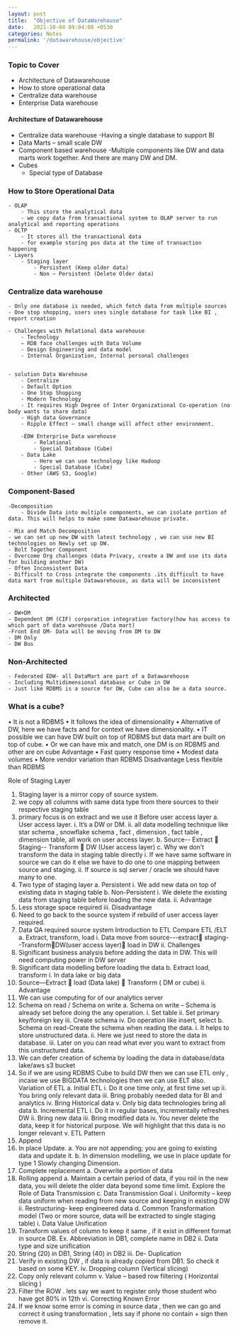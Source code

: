 ```yaml
---
layout: post
title:  "Objective of DataWarehouse"
date:   2021-10-04 09:04:08 +0530
categories: Notes
permalink: '/datawarehouse/objective'
---
```


### Topic to Cover
- Architecture of Datawarehouse
- How to store operational data
- Centralize data warehouse
- Enterprise Data warehouse

#### Architecture of Datawarehouse
- Centralize data warehouse
    -Having a single database to support BI 
- Data Marts
     – small scale DW
- Component based warehouse
    -Multiple components like DW and data marts work together. And there are many DW and DM.
- Cubes
    - Special type of Database

### How to Store Operational Data
    - OLAP
        - This store the analytical data
        - we copy data from transactional system to OLAP server to run analytical and reporting operations
    - OLTP
        - It stores all the transactional data
        - for example storing pos data at the time of transaction happening
    - Layers  
        - Staging layer  
            - Persistent (Keep older data)  
            - Non – Persistent (Delete Older data)  


### Centralize data warehouse
    - Only one database is needed, which fetch data from multiple sources
    - One stop shopping, users uses single database for task like BI , report creation 

    - Challenges with Relational data warehouse
        - Technology
        – RDB face challenges with Data Volume
        - Design Engineering and data model
        - Internal Organization, Internal personal challenges 


    - solution Data Warehouse
        - Centralize
        - Default Option 
        - One Stop Shopping
        - Modern Technology
        - It requires High Degree of Inter Organizational Co-operation (no body wants to share data)
        - High data Governance
        - Ripple Effect – small change will affect other environment.

        -EDW Enterprise Data warehouse
            - Relational
            - Special Database (Cube)
        - Data Lake
            - Here we can use technology like Hadoop
            - Special Database (Cube)
        - Other (AWS S3, Google)
### Component-Based 
    -Decomposition
        - Divide Data into multiple components, we can isolate portion of data. This will helps to make some Datawarehouse private.

    - Mix and Match Decomposition
    - we can set up new DW with latest technology , we can use new BI technologies on Newly set up DW.
    - Bolt Together Component
    - Overcome Org challenges (data Privacy, create a DW and use its data for building another DW)
    - Often Inconsistent Data
    - Difficult to Cross integrate the components .its difficult to have data mart from multiple Datawarehouse, as data will be inconsistent
###	Architected
    - DW+DM
    - Dependent DM (CIF) corporation integration factory(how has access to which part of data warehouse /Data mart)
    -Front End DM- Data will be moving from DM to DW
    - DM Only
    - DW Bus
###	Non-Architected
    - Federated EDW- all DataMart are part of a Datawarehouse
    - Including Multidimensional database or Cube in DW
    - Just like RDBMS is a source for DW, Cube can also be a data source.

### What is a cube?
•	It is not a RDBMS
•	It follows the idea of dimensionality
•	Alternative of DW, here we have facts and for context we have dimensionality.
•	IT possible we can have DW built on top of RDBMS but data mart are built on top of cube.
•	Or we can have mix and match, one DM is on RDBMS and other are on cube
Advantage 
•	Fast query response time
•	Modest data volumes
•	More vendor variation than RDBMS
Disadvantage
Less flexible than RDBMS

Role of Staging Layer
1.	Staging layer is a mirror copy of source system.
2.	we copy all columns with same data type from there sources to their respective staging table
3.	primary focus is on extract and we use it  Before user access layer
a.	User access layer. 
i.	It’s a DW or DM. 
ii.	all data modelling technique like star schema , snowflake schema , fact , dimension , fact table , dimension table, all work on user access layer.
b.	Source-- Extract  Staging-- Transform  DW (User access layer)
c.	Why we don’t transform the data in staging table directly
i.	If we have same software in source we can do it  else we have to do one to one mapping between source and staging.
ii.	If source is sql server / oracle we should have many to one.
4.	Two type of staging layer
a.	Persistent
i.	We add new data on top of existing data in staging table
b.	Non-Persistent
i.	We delete the existing data from staging table before loading the new data.
ii.	Advantage
1.	Less storage space required
iii.	Disadvantage
1.	Need to go back to the source system if rebuild of user access layer required.
2.	Data QA required source system 
Introduction to ETL
Compare ETL /ELT
a.	Extract, transform, load
i.	Data move from source---extract staging--TransformDW(user access layer) load in DW
ii.	Challenges
1.	Significant business analysis before adding the data in DW. This will need computing power in DW server
2.	Significant data modelling before loading the data
b.	Extract load, transform 
i.	In data lake  or big data
1.	Source—Extract  load (Data lake)  Transform ( DM or cube)
ii.	Advantage
1.	We can use computing for of our analytics server
2.	Schema on read / Schema on write
a.	Schema on write – Schema is already set before doing the any operation.
i.	Set table
ii.	Set primary key/foreign key
iii.	Create schema
iv.	Do operation like insert, select
b.	Schema on read-Create the schema when reading the data.
i.	It helps to store unstructured data.
ii.	Here we just need to store the data in database.
iii.	Later on you can read what ever you want to extract from this unstructured data.
3.	We can defer creation of schema by loading the data in database/data lake/aws s3 bucket
2.	So if we are using RDBMS Cube to build DW then we can use ETL only , incase we use BIGDATA technologies then we can use ELT also.
Variation of ETL
a.	 Initial ETL
i.	Do it one time only, at first time set up
ii.	You bring only relevant data 
iii.	Bring probably needed data for BI and analytics
iv.	Bring Historical data
v.	Only big data technologies bring all data
b.	Incremental ETL
i.	Do it in regular bases, incrementally refreshes DW
ii.	Bring new data
iii.	Bring modified data
iv.	You never delete the data, keep it for historical purpose. We will highlight that this data is no longer relevant 
v.	ETL Pattern
1.	Append
2.	In place Update. 
a.	You are not appending; you are going to existing data and update it.
b.	In dimension modelling, we use in place update for type 1 Slowly changing Dimension.
3.	Complete replacement
a.	Overwrite a portion of data
4.	Rolling append 
a.	Maintain a certain period of data, if you roil in the new data, you will delete the older data beyond some time limit.
Explore the Role of Data Transmission 
c.	Data Transmission Goal
i.	Uniformity – keep data uniform when reading from new source and keeping in existing DW
ii.	Restructuring- keep engineered data
d.	Common Transformation model (Two or more source, data will be extracted to single staging table)
i.	Data Value Unification 
1.	Transform values of column to keep it same , if it exist in different format in source DB. Ex. Abbreviation in DB1, complete name in DB2
ii.	Data type and size unification 
1.	String (20) in DB1, String (40) in DB2
iii.	De- Duplication 
1.	Verify in existing DW , if data is already copied from DB1. So check it based on some KEY.
iv.	Dropping column (Vertical slicing)
1.	Copy only relevant column
v.	Value – based row filtering ( Horizontal slicing )
1.	Filter the ROW . lets say we want to register only those student who have got 80% in 12th
vi.	Correcting Known Error
1.	If we know some error is coming in source data , then we can go and correct it using transformation , lets say if phone no contain + sign then remove it.
